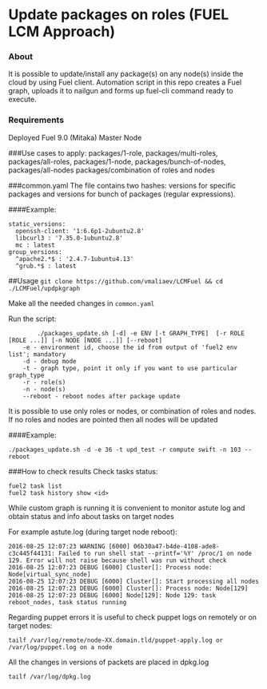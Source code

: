 # Update packages on roles (FUEL LCM Approach)

### About
It is possible to update/install any package(s) on any node(s) inside the cloud by using Fuel client. Automation script in this repo creates a Fuel graph, uploads it to nailgun and forms up fuel-cli command ready to execute. 

### Requirements
Deployed Fuel 9.0 (Mitaka) Master Node

###Use cases to apply:
	packages/1-role,
	packages/multi-roles,
	packages/all-roles,
	packages/1-node,
	packages/bunch-of-nodes,
	packages/all-nodes
	packages/combination of roles and nodes

###common.yaml
The file contains two hashes: versions for specific packages and versions for bunch of packages (regular expressions). 

####Example:
```
static_versions:
  openssh-client: '1:6.6p1-2ubuntu2.8'
  libcurl3 : '7.35.0-1ubuntu2.8'
  mc : latest
group_versions:
  ^apache2.*$ : '2.4.7-1ubuntu4.13'
  ^grub.*$ : latest
```

##Usage
`git clone https://github.com/vmaliaev/LCMFuel && cd ./LCMFuel/updpkgraph`

Make all the needed changes in `common.yaml`

Run the script: 
```
        ./packages_update.sh [-d] -e ENV [-t GRAPH_TYPE]  [-r ROLE [ROLE ...]] [-n NODE [NODE ...]] [--reboot]
  	-e - environment id, choose the id from output of 'fuel2 env list'; mandatory
  	-d - debug mode
  	-t - graph type, point it only if you want to use particular graph_type
  	-r - role(s)
  	-n - node(s)
  	--reboot - reboot nodes after package update
```

It is possible to use only roles or nodes, or combination of roles and nodes.
If no roles and nodes are pointed then all nodes will be updated

####Example: 
```
./packages_update.sh -d -e 36 -t upd_test -r compute swift -n 103 --reboot
```

###How to check results
Check tasks status:
```
fuel2 task list
fuel2 task history show <id>
```

While custom graph is running it is convenient to monitor astute log and obtain status and info about tasks on target nodes

For example astute.log (during target node reboot):
```
2016-08-25 12:07:23 WARNING [6000] 06b30a47-b4de-4108-ade8-c3c445f44131: Failed to run shell stat --printf='%Y' /proc/1 on node 129. Error will not raise because shell was run without check
2016-08-25 12:07:23 DEBUG [6000] Cluster[]: Process node: Node[virtual_sync_node]
2016-08-25 12:07:23 DEBUG [6000] Cluster[]: Start processing all nodes
2016-08-25 12:07:23 DEBUG [6000] Cluster[]: Process node: Node[129]
2016-08-25 12:07:23 DEBUG [6000] Node[129]: Node 129: task reboot_nodes, task status running
```
Regarding puppet errors it is useful to check puppet logs on remotely or on target nodes:

```tailf /var/log/remote/node-XX.domain.tld/puppet-apply.log or /var/log/puppet.log on a node```

All the changes in versions of packets are placed in dpkg.log
```
tailf /var/log/dpkg.log
```
